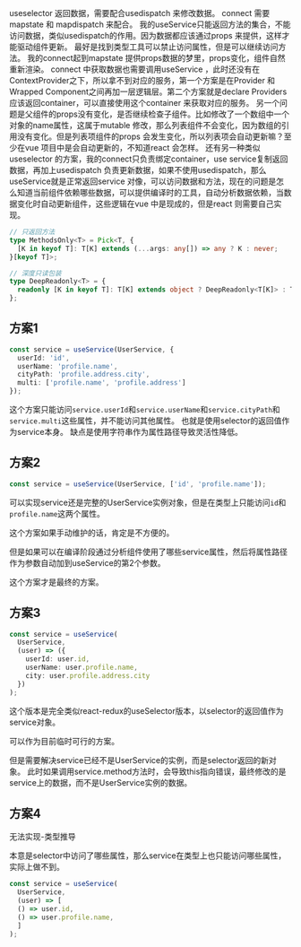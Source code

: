 useselector 返回数据，需要配合usedispatch 来修改数据。
connect 需要 mapstate 和 mapdispatch 来配合。
我的useService只能返回方法的集合，不能访问数据，类似usedispatch的作用。因为数据都应该通过props 来提供，这样才能驱动组件更新。
最好是找到类型工具可以禁止访问属性，但是可以继续访问方法。
我的connect起到mapstate 提供props数据的梦里，props变化，组件自然重新渲染。
connect 中获取数据也需要调用useService ，此时还没有在ContextProvider之下，所以拿不到对应的服务，第一个方案是在Provider 和 Wrapped Component之间再加一层逻辑层。第二个方案就是declare Providers 应该返回container，可以直接使用这个container 来获取对应的服务。
另一个问题是父组件的props没有变化，是否继续检查子组件。比如修改了一个数组中一个对象的name属性，这属于mutable 修改，那么列表组件不会变化，因为数组的引用没有变化。但是列表项组件的props 会发生变化，所以列表项会自动更新嘛？至少在vue 项目中是会自动更新的，不知道react 会怎样。
还有另一种类似useselector 的方案，我的connect只负责绑定container，use service复制返回数据，再加上usedispatch 负责更新数据，如果不使用usedispatch，那么useService就是正常返回service 对像，可以访问数据和方法，现在的问题是怎么知道当前组件依赖哪些数据，可以提供编译时的工具，自动分析数据依赖，当数据变化时自动更新组件，这些逻辑在vue 中是现成的，但是react 则需要自己实现。

```ts
// 只返回方法
type MethodsOnly<T> = Pick<T, {
  [K in keyof T]: T[K] extends (...args: any[]) => any ? K : never;
}[keyof T]>;

// 深度只读包装
type DeepReadonly<T> = {
  readonly [K in keyof T]: T[K] extends object ? DeepReadonly<T[K]> : T[K]
};
```

## 方案1
```ts
const service = useService(UserService, {
  userId: 'id',
  userName: 'profile.name',
  cityPath: 'profile.address.city',
  multi: ['profile.name', 'profile.address']
});
```

这个方案只能访问`service.userId`和`service.userName`和`service.cityPath`和`service.multi`这些属性，并不能访问其他属性。
也就是使用selector的返回值作为service本身。
缺点是使用字符串作为属性路径导致灵活性降低。


## 方案2
```ts
const service = useService(UserService, ['id', 'profile.name']);
```

可以实现service还是完整的UserService实例对象，但是在类型上只能访问`id`和`profile.name`这两个属性。

这个方案如果手动维护的话，肯定是不方便的。

但是如果可以在编译阶段通过分析组件使用了哪些service属性，然后将属性路径作为参数自动加到useService的第2个参数。

这个方案才是最终的方案。


## 方案3
```ts
const service = useService(
  UserService,
  (user) => ({
    userId: user.id,
    userName: user.profile.name,
    city: user.profile.address.city
  })
);
```

这个版本是完全类似react-redux的useSelector版本，以selector的返回值作为service对象。

可以作为目前临时可行的方案。

但是需要解决service已经不是UserService的实例，而是selector返回的新对象。
此时如果调用service.method方法时，会导致this指向错误，最终修改的是service上的数据，而不是UserService实例的数据。

## 方案4

无法实现-类型推导

本意是selector中访问了哪些属性，那么service在类型上也只能访问哪些属性，实际上做不到。

```ts
const service = useService(
  UserService,
  (user) => [
  () => user.id,
  () => user.profile.name,
  ]
);
```
